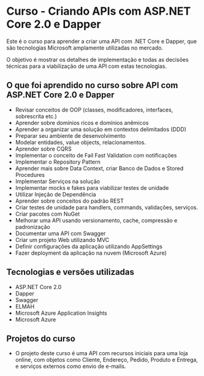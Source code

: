 # Curso - Criando APIs com ASP.NET Core 2.0 e Dapper

Este é o curso para aprender a criar uma API com .NET Core  e Dapper, que são tecnologias Microsoft amplamente utilizadas no mercado.

O objetivo é mostrar os detalhes de implementação e todas as decisões técnicas para a viabilização de uma API com estas tecnologias.

## O que foi aprendido no curso sobre API com ASP.NET Core 2.0 e Dapper
*   Revisar conceitos de OOP (classes, modificadores, interfaces, sobrescrita etc.)
*   Aprender sobre domínios ricos e domínios anêmicos
*   Aprender a organizar uma solução em contextos delimitados (DDD)
*   Preparar seu ambiente de desenvolvimento
*   Modelar entidades, value objects, relacionamentos.
*   Aprender sobre CQRS
*   Implementar o conceito de Fail Fast Validation com notificações
*   Implementar o Repository Pattern
*   Aprender mais sobre Data Context, criar Banco de Dados e Stored Procedures
*   Implementar Serviços na solução
*   Implementar mocks e fakes para viabilizar testes de unidade
*   Utilizar Injeção de Dependência
*   Aprender sobre conceitos do padrão REST
*   Criar testes de unidade para handlers, commands, validações, serviços.
*   Criar pacotes com NuGet
*   Melhorar uma API usando versionamento, cache, compressão e padronização
*   Documentar uma API com Swagger
*   Criar um projeto Web utilizando MVC
*   Definir configurações da aplicação utilizando AppSettings
*   Fazer deployment da aplicação na nuvem (Microsoft Azure)


## Tecnologias e versões utilizadas
*   ASP.NET Core 2.0
*   Dapper
*   Swagger
*   ELMAH
*   Microsoft Azure Application Insights
*   Microsoft Azure

## Projetos do curso
*   O projeto deste curso é uma API com recursos iniciais para uma loja online, com objetos como Cliente, Endereço, Pedido, Produto e Entrega, e serviços externos como envio de e-mails.
